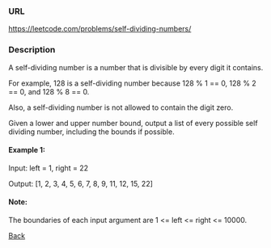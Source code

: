 ### URL

https://leetcode.com/problems/self-dividing-numbers/
### Description

A self-dividing number is a number that is divisible by every digit it contains.

For example, 128 is a self-dividing number because 128 % 1 == 0, 128 % 2 == 0, and 128 % 8 == 0.

Also, a self-dividing number is not allowed to contain the digit zero.

Given a lower and upper number bound, output a list of every possible self dividing number, including the bounds if possible.

#### Example 1:
Input: 
left = 1, right = 22

Output: [1, 2, 3, 4, 5, 6, 7, 8, 9, 11, 12, 15, 22]
#### Note:

The boundaries of each input argument are 1 <= left <= right <= 10000.

[Back](readme.md)